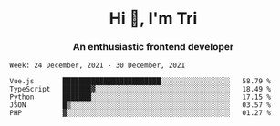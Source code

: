 <h1 align="center">Hi 👋, I'm Tri</h1>
<h3 align="center">An enthusiastic frontend developer</h3>

<!--START_SECTION:waka-->
```text
Week: 24 December, 2021 - 30 December, 2021

Vue.js       ████████████████████████░░░░░░░░░░░░░░░░░   58.79 % 
TypeScript   ███████▓░░░░░░░░░░░░░░░░░░░░░░░░░░░░░░░░░   18.49 % 
Python       ███████░░░░░░░░░░░░░░░░░░░░░░░░░░░░░░░░░░   17.15 % 
JSON         █▒░░░░░░░░░░░░░░░░░░░░░░░░░░░░░░░░░░░░░░░   03.57 % 
PHP          ▓░░░░░░░░░░░░░░░░░░░░░░░░░░░░░░░░░░░░░░░░   01.27 % 
```
<!--END_SECTION:waka-->

